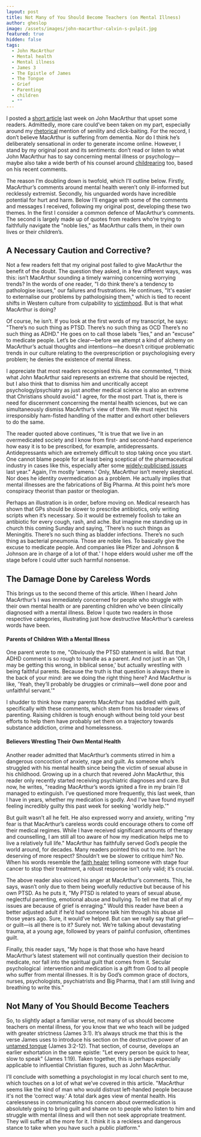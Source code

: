 ```yaml
---
layout: post
title: Not Many of You Should Become Teachers (on Mental Illness)
author: gheslop
image: /assets/images/john-macarthur-calvin-s-pulpit.jpg
featured: true
hidden: false
tags:
  - John MacArthur
  - Mental health
  - Mental illness
  - James 3
  - The Epistle of James
  - The Tongue
  - Grief
  - Parenting
  - children
  - ""
---
```

I posted a [short article](https://rekindle.co.za/content/2024-05-03-john-macarthur-on-mental-health) last week on John MacArthur that upset some readers. Admittedly, more care could’ve been taken on my part, especially around my [rhetorical](https://rekindle.co.za/content/2020-10-08-a-note-on-satire) mention of senility and click-baiting. For the record, I don’t believe MacArthur is suffering from dementia. Nor do I think he’s deliberately sensational in order to generate income online. However, I stand by my original post and its sentiments: don’t read or listen to what John MacArthur has to say concerning mental illness or psychology—maybe also take a wide berth of his counsel around [childrearing](https://rekindle.co.za/content/2022-03-31-tell-your-children-the-truth) too, based on his recent comments.

The reason I’m doubling down is twofold, which I’ll outline below. Firstly, MacArthur’s comments around mental health weren’t only ill-informed but recklessly extremist. Secondly, his unguarded words have incredible potential for hurt and harm. Below I’ll engage with some of the comments and messages I received, following my original post, developing these two themes. In the first I consider a common defence of MacArthur’s comments. The second is largely made up of quotes from readers who’re trying to faithfully navigate the "noble lies," as MacArthur calls them, in their own lives or their children’s.

## A Necessary Caution and Corrective?

Not a few readers felt that my original post failed to give MacArthur the benefit of the doubt. The question they asked, in a few different ways, was this: isn’t MacArthur sounding a timely warning concerning worrying trends? In the words of one reader, "I do think there's a tendency to pathologise issues," our failures and frustrations. He continues, "It's easier to externalise our problems by pathologising them," which is tied to recent shifts in Western culture from culpability to [victimhood](https://rekindle.co.za/content/brokenness-how-we-reframe-sin/). But is that what MacArthur is doing?

Of course, he isn’t. If you look at the first words of my transcript, he says: "There’s no such thing as PTSD. There’s no such thing as OCD There’s no such thing as ADHD." He goes on to call those labels "lies," and an "excuse" to medicate people. Let’s be clear—before we attempt a kind of alchemy on MacArthur’s actual thoughts and intentions—he doesn’t critique problematic trends in our culture relating to the overprescription or psychologising every problem; he denies the existence of mental illness.

I appreciate that most readers recognised this. As one commented, "I think what John MacArthur said represents an extreme that should be rejected, but I also think that to dismiss him and uncritically accept psychology/psychiatry as just another medical science is also an extreme that Christians should avoid." I agree, for the most part. That is, there is need for discernment concerning the mental health sciences, but we can simultaneously dismiss MacArthur’s view of them. We must reject his irresponsibly ham-fisted handling of the matter and exhort other believers to do the same.

The reader quoted above continues, "It is true that we live in an overmedicated society and I know from first- and second-hand experience how easy it is to be prescribed, for example, antidepressants. Antidepressants which are extremely difficult to stop taking once you start. One cannot blame people for at least being sceptical of the pharmaceutical industry in cases like this, especially after some [widely-publicised issues](https://www.theguardian.com/society/2022/jul/20/scientists-question-widespread-use-of-antidepressants-after-survey-on-serotonin?fbclid=IwZXh0bgNhZW0CMTAAAR3NxAyEenYIIokjbfPnHAYs5o60HfdaU3HBJpW6ahYSJcID6dOh8xrUksE_aem_AdxY3kTDk1obFp-U_jDmclVlFDhMhnzYUHvsLMAe2pBhwGJmvzDal79Y5BEA-bFXExF0dTXCZ_lWgwrZgmP_MCiD) last year." Again, I’m mostly 'amens.' Only, MacArthur isn’t merely skeptical. Nor does he identity overmedication as a problem. He actually implies that mental illnesses are the fabrications of Big Pharma. At this point he’s more conspiracy theorist than pastor or theologian.

Perhaps an illustration is in order, before moving on. Medical research has shown that GPs should be slower to prescribe antibiotics, only writing scripts when it’s necessary. So it would be extremely foolish to take an antibiotic for every cough, rash, and ache. But imagine me standing up in church this coming Sunday and saying, 'There’s no such things as Meningitis. There’s no such thing as bladder infections. There’s no such thing as bacterial pneumonia. Those are noble lies. To basically give the excuse to medicate people. And companies like Pfizer and Johnson & Johnson are in charge of a lot of that.' I hope elders would usher me off the stage before I could utter such harmful nonsense.

## The Damage Done by Careless Words

This brings us to the second theme of this article. When I heard John MacArthur’s I was immediately concerned for people who struggle with their own mental health or are parenting children who’ve been clinically diagnosed with a mental illness. Below I quote two readers in those respective categories, illustrating just how destructive MacArthur’s careless words have been.

#### Parents of Children With a Mental Illness

One parent wrote to me, "Obviously the PTSD statement is wild. But that ADHD comment is so rough to handle as a parent. And not just in an 'Oh, I may be getting this wrong, in biblical sense,' but actually wrestling with being faithful parents. Because the truth is that question is always there in the back of your mind: are we doing the right thing here? And MacArthur is like, 'Yeah, they’ll probably be druggies or criminals—well done poor and unfaithful servant.'"

I shudder to think how many parents MacArthur has saddled with guilt, specifically with these comments, which stem from his broader views of parenting. Raising children is tough enough without being told your best efforts to help them have probably set them on a trajectory towards substance addiction, crime and homelessness.

#### Believers Wrestling Their Own Mental Health

Another reader admitted that MacArthur’s comments stirred in him a dangerous concoction of anxiety, rage and guilt. As someone who’s struggled with his mental health since being the victim of sexual abuse in his childhood. Growing up in a church that revered John MacArthur, this reader only recently started receiving psychiatric diagnoses and care. But now, he writes, "reading MacArthur’s words ignited a fire in my brain I’d managed to extinguish. I’ve questioned more frequently, this last week, than I have in years, whether my medication is godly. And I’ve have found myself feeling incredibly guilty this past week for seeking 'worldly help.'"

But guilt wasn’t all he felt. He also expressed worry and anxiety, writing "my fear is that MacArthur’s careless words could encourage others to come off their medical regimes. While I have received significant amounts of therapy and counselling, I am still all too aware of how my medication helps me to live a relatively full life." MacArthur has faithfully served God’s people the world around, for decades. Many readers pointed this out to me. Isn’t he deserving of more respect? Shouldn’t we be slower to critique him? No. When his words resemble the [faith healer](https://rekindle.co.za/content/the-wickedness-of-word-of-faith/) telling someone with stage four cancer to stop their treatment, a robust response isn’t only valid; it’s crucial.

The above reader also voiced his anger at MacArthur’s comments. This, he says, wasn’t only due to them being woefully reductive but because of his own PTSD. As he puts it, "My PTSD is related to years of sexual abuse, neglectful parenting, emotional abuse and bullying. To tell me that all of my issues are because of grief is enraging." Would this reader have been a better adjusted adult if he’d had someone talk him through his abuse all those years ago. Sure, it would’ve helped. But can we really say that grief—or guilt—is all there is to it? Surely not. We’re talking about devastating trauma, at a young age, followed by years of painful confusion, oftentimes guilt.

Finally, this reader says, "My hope is that those who have heard MacArthur’s latest statement will not continually question their decision to medicate, nor fall into the spiritual guilt that comes from it. Secular psychological  intervention and medication is a gift from God to all people who suffer from mental illnesses. It is by God’s common grace of doctors, nurses, psychologists, psychiatrists and Big Pharma, that I am still living and breathing to write this."

## Not Many of You Should Become Teachers

So, to slightly adapt a familiar verse, not many of us should become teachers on mental illness, for you know that we who teach will be judged with greater strictness (James 3:1). It’s always struck me that this is the verse James uses to introduce his section on the destructive power of an [untamed tongue](https://rekindle.co.za/content/the-wickedness-of-word-of-faith/) (James 3:2-12). That section, of course, develops an earlier exhortation in the same epistle: "Let every person be quick to hear, slow to speak" (James 1:19). Taken together, this is perhaps especially applicable to influential Christian figures, such as John MacArthur.

I’ll conclude with something a psychologist in my local church sent to me, which touches on a lot of what we’ve covered in this article. "MacArthur seems like the kind of man who would distrust left-handed people because it's not the ‘correct way.’ A total dark ages view of mental health. His carelessness in communicating his concern about overmedication is absolutely going to bring guilt and shame on to people who listen to him and struggle with mental illness and will then not seek appropriate treatment. They will suffer all the more for it. I think it is a reckless and dangerous stance to take when you have such a public platform."